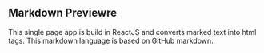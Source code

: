 ## Markdown Previewre
This single page app is build in ReactJS and converts marked text into html tags. This markdown language is based on GitHub markdown.